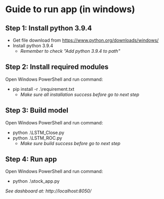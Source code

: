 # Guide to run app (in windows)
## Step 1: Install python 3.9.4
- Get file download from https://www.python.org/downloads/windows/ 
- Install python 3.9.4
	* *Remember to check "Add python 3.9.4 to path"*
## Step 2: Install required modules
Open Windows PowerShell and run command:
-	pip install -r .\requirement.txt
	* *Make sure all installation success before go to next step*
## Step 3: Build model
Open Windows PowerShell and run command:
-	python .\LSTM_Close.py
-	python .\LSTM_ROC.py
	* *Make sure build success before go to next step*
## Step 4: Run app
Open Windows PowerShell and run command:
- python .\stock_app.py

*See dashboard at: http://localhost:8050/*
